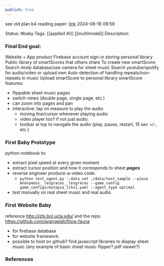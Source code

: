 ```yaml
---
publish: true
---
```

see old plan b4 reading paper: [link](https://docs.google.com/document/d/1Zq-eJ1rLH_Cj_r9ObEA-WbUZY_gJFFeWPvyehgoDOLU/edit?usp=sharing)
2024-08-16 09:59

Status: #baby
Tags: [[applied AI]] [[multimodal]]
Description:

### Final End goal:
Website + App product
Firebase account sign-in storing personal library
Public library of smartScores that others share
To create new smartScore:
Search imslp database/use camera for sheet music
Search youtube/spotify for audio/video or upload own
Auto-detection of handling repeats/non-repeats in music
Upload smartScore to personal library
smartScore features:
- flippable sheet music pages
- switch views (double page, single page, etc.)
- can zoom into pages and pan
- interactive: tap on measure to play the audio
	- moving line/cursor whenever playing audio
	- video player too? if not just audio. 
	- toolbar at top to navigate the audio (play, pause, restart, 15 sec +/-, etc.)

### First Baby Prototype
python notebook to:
- extract pixel speed at every given moment
- extract cursor position and how it corresponds to sheet ***pages***
- reverse engineer produce-a-video code:
	- `python test_agent.py --data_set ./data/test_sample --piece Anonymous__lesgraces__lesgraces --game_config game_configs/mutopia_lchs1.yaml --agent_type optimal`
- test manually on real sheet music and real audio.

### First Website Baby
reference http://jzhi.bol.ucla.edu/ and the repo https://github.com/ayangelah/flora-fauna
- for firebase database
- for website framework
- possible to host on github?
find javascript libraries to display sheet music (any example of basic sheet music flipper? pdf viewer?)

### References

